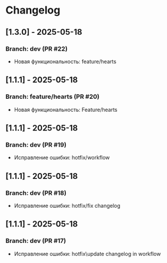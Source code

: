 # Changelog

## [1.3.0] - 2025-05-18
### Branch: dev (PR #22)
-  Новая функциональность: feature/hearts



## [1.1.1] - 2025-05-18
### Branch: feature/hearts (PR #20)
-  Новая функциональность: Feature/hearts



## [1.1.1] - 2025-05-18
### Branch: dev (PR #19)
-  Исправление ошибки: hotfix/workflow



## [1.1.1] - 2025-05-18
### Branch: dev (PR #18)
-  Исправление ошибки: hotfix/fix changelog 



## [1.1.1] - 2025-05-18
### Branch: dev (PR #17)
-  Исправление ошибки: hotfix\update changelog in workflow


